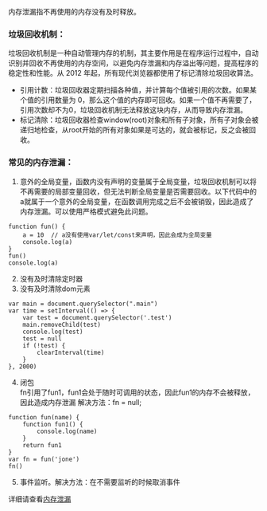 内存泄漏指不再使用的内存没有及时释放。

### 垃圾回收机制：
垃圾回收机制是一种自动管理内存的机制，其主要作用是在程序运行过程中，自动识别并回收不再使用的内存空间，以避免内存泄漏和内存溢出等问题，提高程序的稳定性和性能。从 2012 年起，所有现代浏览器都使用了标记清除垃圾回收算法。   
* 引用计数：垃圾回收器定期扫描各种值，并计算每个值被引用的次数。如果某个值的引用数量为 0，那么这个值的内存即可回收。如果一个值不再需要了，引用次数却不为0，垃圾回收机制无法释放这块内存，从而导致内存泄漏。  
* 标记清除：垃圾回收器检查window(root)对象和所有子对象，所有子对象会被递归地检查，从root开始的所有对象如果是可达的，就会被标记，反之会被回收。    

### 常见的内存泄漏：
1. 意外的全局变量，函数内没有声明的变量属于全局变量，垃圾回收机制可以将不再需要的局部变量回收，但无法判断全局变量是否需要回收。以下代码中的a就属于一个意外的全局变量，在函数调用完成之后不会被销毁，因此造成了内存泄漏。可以使用严格模式避免此问题。  
```
function fun() {
    a = 10  // a没有使用var/let/const来声明，因此会成为全局变量
    console.log(a)
}
fun()
console.log(a)
```
2.  没有及时清除定时器  
3.  没有及时清除dom元素  
```
var main = document.querySelector(".main")
var time = setInterval(() => {
    var test = document.querySelector('.test')
    main.removeChild(test)
    console.log(test)
    test = null
    if (!test) {
        clearInterval(time)
    }
}, 2000)
```
4. 闭包  
fn引用了fun1，fun1会处于随时可调用的状态，因此fun1的内存不会被释放，因此造成内存泄漏
解决方法：fn = null;
```
function fun(name) {
    function fun1() {
        console.log(name)
    }
    return fun1
}
var fn = fun('jone')
fn()
```
5. 事件监听。解决方法：在不需要监听的时候取消事件  

详细请查看[内存泄漏](https://juejin.cn/post/6844903917986267143)
